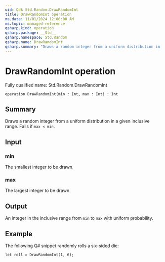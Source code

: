 ```yaml
---
uid: Qdk.Std.Random.DrawRandomInt
title: DrawRandomInt operation
ms.date: 11/01/2024 12:00:00 AM
ms.topic: managed-reference
qsharp.kind: operation
qsharp.package: __Std__
qsharp.namespace: Std.Random
qsharp.name: DrawRandomInt
qsharp.summary: "Draws a random integer from a uniform distribution in a given inclusive range. Fails if `max < min`."
---
```


# DrawRandomInt operation

Fully qualified name: Std.Random.DrawRandomInt

```qsharp
operation DrawRandomInt(min : Int, max : Int) : Int
```

## Summary
Draws a random integer from a uniform distribution
in a given inclusive range. Fails if `max < min`.

## Input
### min
The smallest integer to be drawn.
### max
The largest integer to be drawn.

## Output
An integer in the inclusive range from `min` to `max` with uniform
probability.

## Example
The following Q# snippet randomly rolls a six-sided die:
```qsharp
let roll = DrawRandomInt(1, 6);
```
